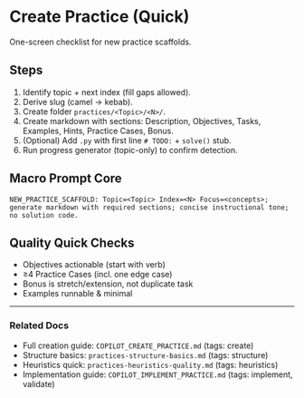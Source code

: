 <!-- COPILOT_CONTEXT_TAGS: create, scaffold, practice, checklist -->
# Create Practice (Quick)

One-screen checklist for new practice scaffolds.

## Steps

1. Identify topic + next index (fill gaps allowed).
2. Derive slug (camel → kebab).
3. Create folder `practices/<Topic>/<N>/`.
4. Create markdown with sections: Description, Objectives, Tasks, Examples, Hints, Practice Cases, Bonus.
5. (Optional) Add `.py` with first line `# TODO:` + `solve()` stub.
6. Run progress generator (topic-only) to confirm detection.

## Macro Prompt Core

```text
NEW_PRACTICE_SCAFFOLD: Topic=<Topic> Index=<N> Focus=<concepts>; generate markdown with required sections; concise instructional tone; no solution code.
```

## Quality Quick Checks

- Objectives actionable (start with verb)
- ≥4 Practice Cases (incl. one edge case)
- Bonus is stretch/extension, not duplicate task
- Examples runnable & minimal

---
### Related Docs

- Full creation guide: `COPILOT_CREATE_PRACTICE.md` (tags: create)
- Structure basics: `practices-structure-basics.md` (tags: structure)
- Heuristics quick: `practices-heuristics-quality.md` (tags: heuristics)
- Implementation guide: `COPILOT_IMPLEMENT_PRACTICE.md` (tags: implement, validate)
